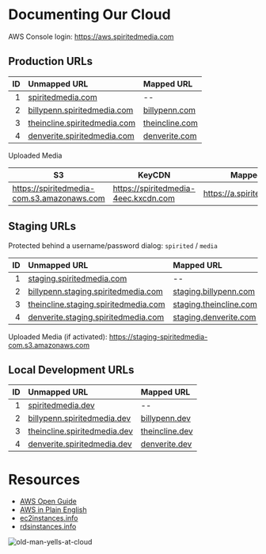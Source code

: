 # Documenting Our Cloud
AWS Console login: <https://aws.spiritedmedia.com>

## Production URLs

| ID  | Unmapped URL                   | Mapped URL       |
| --: | :-----------                   | :----------      |
| 1   | [spiritedmedia.com](https://spiritedmedia.com) | -- |
| 2   | [billypenn.spiritedmedia.com](https://billypenn.spiritedmedia.com) | [billypenn.com](https://billypenn.com)  |     
| 3   | [theincline.spiritedmedia.com](https://theincline.spiritedmedia.com) | [theincline.com](https://theincline.com) |
| 4   | [denverite.spiritedmedia.com](https://denverite.spiritedmedia.com) | [denverite.com](https://denverite.com) |

Uploaded Media

| S3 | KeyCDN | Mapped |
| --- | --- | --- |
|<https://spiritedmedia-com.s3.amazonaws.com>|<https://spiritedmedia-4eec.kxcdn.com>|<https://a.spirited.media>|

## Staging URLs
Protected behind a username/password dialog: `spirited` / `media`

| ID  | Unmapped URL                         | Mapped URL             |
| --: | :-----------                         | :----------            |
| 1   | [staging.spiritedmedia.com](https://staging.spiritedmedia.com) | --                     |
| 2   | [billypenn.staging.spiritedmedia.com](https://billypenn.staging.spiritedmedia.com) | [staging.billypenn.com]()  |     
| 3   | [theincline.staging.spiritedmedia.com](https://theincline.staging.spiritedmedia.com) | [staging.theincline.com](https://staging.theincline.com) |
| 4   | [denverite.staging.spiritedmedia.com](https://denverite.staging.spiritedmedia.com) | [staging.denverite.com](https://staging.denverite.com) |

Uploaded Media (if activated): <https://staging-spiritedmedia-com.s3.amazonaws.com>

## Local Development URLs

| ID  | Unmapped URL                 | Mapped URL     |
| --: | :-----------                 | :----------    |
| 1   | [spiritedmedia.dev](https://spiritedmedia.dev) | --             |
| 2   | [billypenn.spiritedmedia.dev](https://billypenn.spiritedmedia.dev) | [billypenn.dev](https://billypenn.dev)  |     
| 3   | [theincline.spiritedmedia.dev](https://theincline.spiritedmedia.dev) | [theincline.dev](https://theincline.dev) |
| 4   | [denverite.spiritedmedia.dev](https://denverite.spiritedmedia.dev) | [denverite.dev](https://denverite.dev) |

# Resources
 - [AWS Open Guide](https://github.com/open-guides/og-aws)
 - [AWS in Plain English](https://www.expeditedssl.com/aws-in-plain-english)
 - [ec2instances.info](https://www.ec2instances.info/)
 - [rdsinstances.info](https://rdsinstances.info/)

![old-man-yells-at-cloud](https://cloud.githubusercontent.com/assets/867430/16280615/8676287c-388e-11e6-842f-5a02fcedb569.png)
